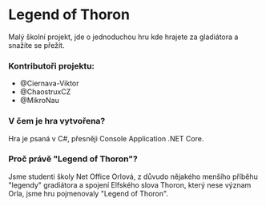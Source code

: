 # Legend of Thoron
  Malý školní projekt, jde o jednoduchou hru kde hrajete za gladiátora a snažíte se přežít.

### Kontributoři projektu:
  - @Ciernava-Viktor
  - @ChaostruxCZ
  - @MikroNau
  
### V čem je hra vytvořena?
  Hra je psaná v C#, přesněji Console Application .NET Core.
  
### Proč právě "Legend of Thoron"?
  Jsme studenti školy Net Office Orlová, z důvudo nějakého menšího příběhu "legendy" gradiátora a spojení Elfského slova Thoron, který nese význam Orla, jsme hru pojmenovaly "Legend of Thoron". 
